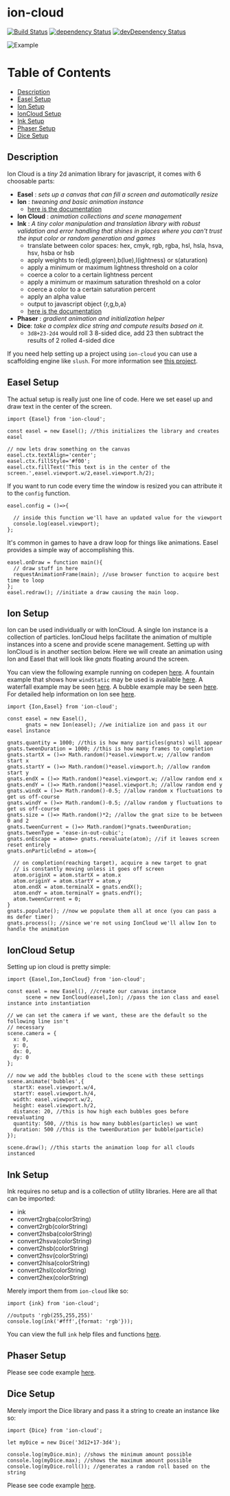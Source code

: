 # ion-cloud
[![Build Status](https://travis-ci.org/NathanielInman/ion-cloud.svg?branch=master)](https://travis-ci.org/NathanielInman/ion-cloud) [![dependency Status](https://david-dm.org/NathanielInman/ion-cloud/status.svg?style=flat)](https://david-dm.org/NathanielInman/ion-cloud) [![devDependency Status](https://david-dm.org/NathanielInman/ion-cloud/dev-status.svg?style=flat)](https://david-dm.org/NathanielInman/ion-cloud#info=devDependencies)

![Example](https://media.giphy.com/media/1mhjCBjncfr37OiNd1/giphy.gif)

# Table of Contents
* [Description](#description)
* [Easel Setup](#easel-setup)
* [Ion Setup](#ion-setup)
* [IonCloud Setup](#ioncloud-setup)
* [Ink Setup](#ink-setup)
* [Phaser Setup](#phaser-setup)
* [Dice Setup](#dice-setup)

## Description
Ion Cloud is a *tiny* 2d animation library for javascript, it comes with 6 choosable parts:
  - **Easel** : *sets up a canvas that can fill a screen and automatically resize*
  - **Ion** : *tweaning and basic animation instance*
    - [here is the documentation](https://github.com/NathanielInman/ion-cloud/tree/master/src/demo-ion)
  - **Ion Cloud** : *animation collections and scene management*
  - **Ink** : *A tiny color manipulation and translation library with robust validation and error handling that shines in places where you can't trust the input color or random generation and games*
    - translate between color spaces: hex, cmyk, rgb, rgba, hsl, hsla, hsva, hsv, hsba or hsb
    - apply weights to r(ed),g(green),b(lue),l(ightness) or s(aturation)
    - apply a minimum or maximum lightness threshold on a color
    - coerce a color to a certain lightness percent
    - apply a minimum or maximum saturation threshold on a color
    - coerce a color to a certain saturation percent
    - apply an alpha value
    - output to javascript object {r,g,b,a}
    - [here is the documentation](https://github.com/NathanielInman/ion-cloud/tree/master/src/demo-ink)
  - **Phaser** : *gradient animation and initialization helper*
  - **Dice**: *take a complex dice string and compute results based on it.*
    - `3d8+23-2d4` would roll 3 8-sided dice, add 23 then subtract the results of 2 rolled 4-sided dice

If you need help setting up a project using `ion-cloud` you can use a scaffolding engine like `slush`. For more information see [this project](https://www.npmjs.com/package/slush-jugs).

## Easel Setup
The actual setup is really just one line of code. Here we set easel up and draw text in the center of the screen.
```
import {Easel} from 'ion-cloud';

const easel = new Easel(); //this initializes the library and creates easel

// now lets draw something on the canvas
easel.ctx.textAlign='center';
easel.ctx.fillStyle='#f00';
easel.ctx.fillText('This text is in the center of the screen.',easel.viewport.w/2,easel.viewport.h/2);
```
If you want to run code every time the window is resized you can attribute it to the `config` function.
```
easel.config = ()=>{

  // inside this function we'll have an updated value for the viewport
  console.log(easel.viewport);
};
```
It's common in games to have a draw loop for things like animations. Easel provides a simple way of accomplishing this.
```
easel.onDraw = function main(){
  // draw stuff in here
  requestAnimationFrame(main); //use browser function to acquire best time to loop
};
easel.redraw(); //initiate a draw causing the main loop.
```

## Ion Setup
Ion can be used individually or with IonCloud. A single Ion instance is a collection of particles. IonCloud helps facilitate the animation of multiple instances into a scene and provide scene management. Setting up with IonCloud is in another section below. Here we will create an animation using Ion and Easel that will look like *gnats* floating around the screen.

You can view the following example running on codepen [here](https://codepen.io/NathanielInman/pen/ogYjwE).
A fountain example that shows how `windStatic` may be used is available [here](https://codepen.io/NathanielInman/pen/LEbpye).
A waterfall example may be seen [here](https://codepen.io/NathanielInman/pen/yyVYXe).
A bubble example may be seen [here](https://codepen.io/NathanielInman/pen/pKyNVb).
For detailed help information on Ion see [here](https://github.com/NathanielInman/ion-cloud/tree/master/src/demo-ion).
```
import {Ion,Easel} from 'ion-cloud';

const easel = new Easel(),
      gnats = new Ion(easel); //we initialize ion and pass it our easel instance

gnats.quantity = 1000; //this is how many particles(gnats) will appear
gnats.tweenDuration = 1000; //this is how many frames to completion
gnats.startX = ()=> Math.random()*easel.viewport.w; //allow random start x
gnats.startY = ()=> Math.random()*easel.viewport.h; //allow random start y
gnats.endX = ()=> Math.random()*easel.viewport.w; //allow random end x
gnats.endY = ()=> Math.random()*easel.viewport.h; //allow random end y
gnats.windX = ()=> Math.random()-0.5; //allow random x fluctuations to get us off-course
gnats.windY = ()=> Math.random()-0.5; //allow random y fluctuations to get us off-course
gnats.size = ()=> Math.random()*2; //allow the gnat size to be between 0 and 2
gnats.tweenCurrent = ()=> Math.random()*gnats.tweenDuration;
gnats.tweenType = 'ease-in-out-cubic';
gnats.onEscape = atom=> gnats.reevaluate(atom); //if it leaves screen reset entirely
gnats.onParticleEnd = atom=>{

  // on completion(reaching target), acquire a new target to gnat
  // is constantly moving unless it goes off screen
  atom.originX = atom.startX = atom.x
  atom.originY = atom.startY = atom.y
  atom.endX = atom.terminalX = gnats.endX();
  atom.endY = atom.terminalY = gnats.endY();
  atom.tweenCurrent = 0;
}
gnats.populate(); //now we populate them all at once (you can pass a ms defer timer)
gnats.process(); //since we're not using IonCloud we'll allow Ion to handle the animation
```

## IonCloud Setup
Setting up ion cloud is pretty simple:
```
import {Easel,Ion,IonCloud} from 'ion-cloud';

const easel = new Easel(), //create our canvas instance
      scene = new IonCloud(easel,Ion); //pass the ion class and easel instance into instantiation

// we can set the camera if we want, these are the default so the following line isn't
// necessary
scene.camera = {
  x: 0,
  y: 0,
  dx: 0,
  dy: 0
};

// now we add the bubbles cloud to the scene with these settings
scene.animate('bubbles',{
  startX: easel.viewport.w/4,
  startY: easel.viewport.h/4,
  width: easel.viewport.w/2,
  height: easel.viewport.h/2,
  distance: 20, //this is how high each bubbles goes before reevaluating
  quantity: 500, //this is how many bubbles(particles) we want
  duration: 500 //this is the tweenDuration per bubble(particle)
});

scene.draw(); //this starts the animation loop for all clouds instanced
```

## Ink Setup
Ink requires no setup and is a collection of utility libraries. Here are all that can be imported:
  - ink
  - convert2rgba(colorString)
  - convert2rgb(colorString)
  - convert2hsba(colorString)
  - convert2hsva(colorString)
  - convert2hsb(colorString)
  - convert2hsv(colorString)
  - convert2hlsa(colorString)
  - convert2hsl(colorString)
  - convert2hex(colorString)

Merely import them from `ion-cloud` like so:
```
import {ink} from 'ion-cloud';

//outputs 'rgb(255,255,255)'
console.log(ink('#fff',{format: 'rgb'}));
```
You can view the full `ink` help files and functions [here](https://github.com/NathanielInman/ion-cloud/tree/master/src/demo-ink).

## Phaser Setup
Please see code example [here](https://github.com/NathanielInman/ion-cloud/blob/master/src/demo-phaser/src/app/app.js).

## Dice Setup
Merely import the Dice library and pass it a string to create an instance like so:
```
import {Dice} from 'ion-cloud';

let myDice = new Dice('3d12+17-3d4');

console.log(myDice.min); //shows the minimum amount possible
console.log(myDice.max); //shows the maximum amount possible
console.log(myDice.roll()); //generates a random roll based on the string
```
Please see code example [here](https://github.com/NathanielInman/ion-cloud/blob/master/src/demo-dice/src/app/app.js).
